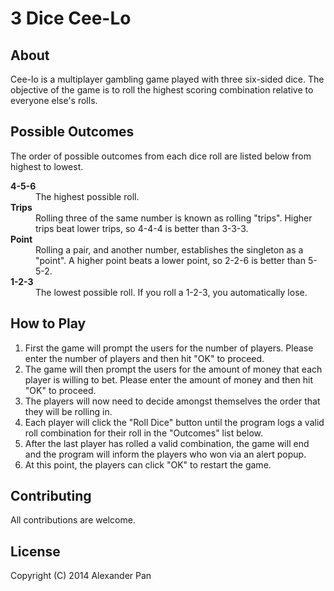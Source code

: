 <h1>3 Dice Cee-Lo</h1>

<h2>About</h2>
<p>Cee-lo is a multiplayer gambling game played with three six-sided dice. The objective of the game is to roll the highest scoring combination relative to everyone else's rolls.</p>

<h2>Possible Outcomes</h2>
<p>The order of possible outcomes from each dice roll are listed below from highest to lowest.</p>
<dl>
	<dt><strong>4-5-6</strong></dt>
		<dd>The highest possible roll.</dd>
	<dt><strong>Trips</strong></dt>
		<dd>Rolling three of the same number is known as rolling "trips". Higher trips beat lower trips, so 4-4-4 is better than 3-3-3.</dd>
	<dt><strong>Point</strong></dt>
		<dd>Rolling a pair, and another number, establishes the singleton as a "point". A higher point beats a lower point, so 2-2-6 is better than 5-5-2.</dd>
	<dt><strong>1-2-3</strong></dt>
		<dd>The lowest possible roll. If you roll a 1-2-3, you automatically lose.</dd>
</dl>

<h2>How to Play</h2>
<ol>
	<li>First the game will prompt the users for the number of players. Please enter the number of players and then hit "OK" to proceed.</li>
	<li>The game will then prompt the users for the amount of money that each player is willing to bet. Please enter the amount of money and then hit "OK" to proceed.</li>
	<li>The players will now need to decide amongst themselves the order that they will be rolling in.</li>
	<li>Each player will click the "Roll Dice" button until the program logs a valid roll combination for their roll in the "Outcomes" list below.
	<li>After the last player has rolled a valid combination, the game will end and the program will inform the players who won via an alert popup.
	<li>At this point, the players can click "OK" to restart the game.
</ol>

<h2>Contributing</h2>
<p>All contributions are welcome.</p>

<h2>License</h2>
<p>Copyright (C) 2014 Alexander Pan</p>